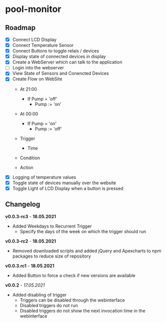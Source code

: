 # pool-monitor

## Roadmap

- [x] Connect LCD Display
- [x] Connect Temperature Sensor
- [x] Connect Buttons to toggle relais / devices
- [x] Display state of connected devices in display
- [x] Create a WebServer which can talk to the application
- [ ] Login into the webserver
- [x] View State of Sensors and Conencted Devices
- [x] Create Flow on WebSite
    - At 21:00
        - If Pump = 'off'
            - Pump := 'on'
    - At 00:00
        - If Pump = 'on'
            - Pump := 'off'
    
    - Trigger
        - Time
    - Condition
    - Action
- [x] Logging of temperature values
- [x] Toggle state of devices manually over the website
- [x] Toggle Light of LCD Display when a button is pressed

## Changelog

**v0.0.3-rc3** - __18.05.2021__
- Added Weekdays to Recurrent Trigger
    - Specify the days of the week on which the trigger should run

**v0.0.3-rc2** - __18.05.2021__
- Removed downloaded scripts and added jQuery and Apexcharts to npm packages to reduce size of repository

**v0.0.3.rc1** - __18.05.2021__
- Added Button to force a check if new versions are available

**v0.0.2** - _17.05.2021_
- Added disabling of trigger
    - Triggers can be disabled through the webinterface
    - Disabled triggers do not run
    - Disabled triggers do not show the next invocation time in the webinterface